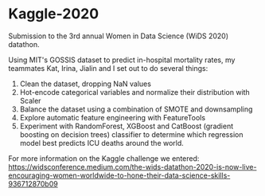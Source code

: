 # Kaggle-2020

Submission to the 3rd annual Women in Data Science (WiDS 2020) datathon. 

Using MIT's GOSSIS dataset to predict in-hospital mortality rates, my teammates Kat, Irina, Jialin and I set out to do several things:
1. Clean the dataset, dropping NaN values
2. Hot-encode categorical variables and normalize their distribution with Scaler
3. Balance the dataset using a combination of SMOTE and downsampling 
4. Explore automatic feature engineering with FeatureTools
3. Experiment with RandomForest, XGBoost and CatBoost (gradient boosting on decision trees) classifier to determine which regression model best predicts ICU deaths around the world. 

For more information on the Kaggle challenge we entered: https://widsconference.medium.com/the-wids-datathon-2020-is-now-live-encouraging-women-worldwide-to-hone-their-data-science-skills-936712870b09
